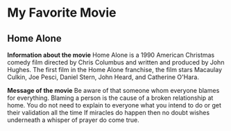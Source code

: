 # My Favorite Movie

## Home Alone

**Information about the movie**
Home Alone is a 1990 American Christmas comedy film directed by Chris Columbus and written and produced by John Hughes. The first film in the Home Alone franchise, the film stars Macaulay Culkin, Joe Pesci, Daniel Stern, John Heard, and Catherine O'Hara.

**Message of the movie**
Be aware of that someone whom everyone blames for everything. Blaming a person is the cause of a broken relationship at home.
You do not need to explain to everyone what you intend to do or get their validation all the time
 If miracles do happen then no doubt wishes underneath a whisper of prayer do come true.

